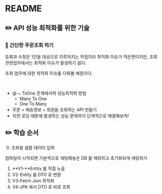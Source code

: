 # README

## ✏️ API 성능 최적화를 위한 기술

### 📍 간단한 주문조회 하기

등록과 수정은 1건을 대상으로 이루어지는 작업이라 최적화 이슈가 적은편이지만, 조회 관련업무에서는 최적화 이슈가 발생하기 쉽다.

조회 업무에 대한 최적화 이슈를 다뤄볼 예정이다.

<br>

- @ ~ ToOne 관계에서의 성능최적화 방법
    - Many To One
    - One To Many
- 주문 + 배송정보 + 회원을 조회하는 API 만들기
- 지연 로딩 때문에 발생하는 성능 문제까지 단계적으로 해결해보자!

## ✏️ 학습 순서

 0. 조회용 샘플 데이터 입력

컴파일이 시작되면 기본적으로 세팅해놓은 DB 를 제외하고 초기화되게 세팅하기

1. **V1-**Entity 를 직접 노출
2. V2-Entity 를 DTO 로 변환
3. V3-Fetch Join 최적화
4. V4-JPA 에서 DTO 로 바로 조회